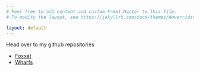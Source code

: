 ```yaml
---
# Feel free to add content and custom Front Matter to this file.
# To modify the layout, see https://jekyllrb.com/docs/themes/#overriding-theme-defaults

layout: default
---
```


Head over to my github repositories
  
- [Foxxat](https://github.com/foxxat)
- [Wharfs](https://github.com/wharfs)
